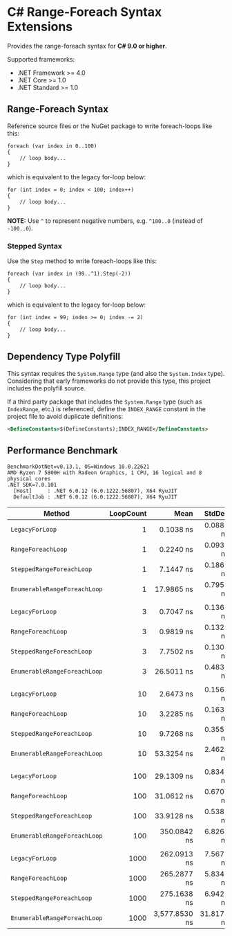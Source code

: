 # C# Range-Foreach Syntax Extensions

Provides the range-foreach syntax for **C# 9.0 or higher**.

Supported frameworks:

* .NET Framework >= 4.0
* .NET Core >= 1.0
* .NET Standard >= 1.0

## Range-Foreach Syntax

Reference source files or the NuGet package to write foreach-loops like this:

``` CSharp
foreach (var index in 0..100)
{
    // loop body...
}
```

which is equivalent to the legacy for-loop below:

``` CSharp
for (int index = 0; index < 100; index++)
{
    // loop body...
}
```

**NOTE:** Use `^` to represent negative numbers, e.g. `^100..0` (instead of `-100..0`).

### Stepped Syntax

Use the `Step` method to write foreach-loops like this:

``` CSharp
foreach (var index in (99..^1).Step(-2))
{
    // loop body...
}
```

which is equivalent to the legacy for-loop below:

``` CSharp
for (int index = 99; index >= 0; index -= 2)
{
    // loop body...
}
```

## Dependency Type Polyfill

This syntax requires the `System.Range` type (and also the `System.Index` type).
Considering that early frameworks do not provide this type, this project includes the polyfill source.

If a third party package that includes the `System.Range` type (such as `IndexRange`, etc.) is referenced,
define the `INDEX_RANGE` constant in the project file to avoid duplicate definitions:

``` XML
<DefineConstants>$(DefineConstants);INDEX_RANGE</DefineConstants>
```

## Performance Benchmark

``` PlainText
BenchmarkDotNet=v0.13.1, OS=Windows 10.0.22621
AMD Ryzen 7 5800H with Radeon Graphics, 1 CPU, 16 logical and 8 physical cores
.NET SDK=7.0.101
  [Host]     : .NET 6.0.12 (6.0.1222.56807), X64 RyuJIT
  DefaultJob : .NET 6.0.12 (6.0.1222.56807), X64 RyuJIT
```

|                       Method | LoopCount |          Mean |     StdDev | Ratio | RatioSD |
|----------------------------- |----------:|--------------:|-----------:|------:|--------:|
|              `LegacyForLoop` |         1 |     0.1038 ns |  0.0880 ns |     ? |       ? |
|           `RangeForeachLoop` |         1 |     0.2240 ns |  0.0930 ns |     ? |       ? |
|    `SteppedRangeForeachLoop` |         1 |     7.1447 ns |  0.1860 ns |     ? |       ? |
| `EnumerableRangeForeachLoop` |         1 |    17.9865 ns |  0.7955 ns |     ? |       ? |
|                              |           |               |            |       |         |
|              `LegacyForLoop` |         3 |     0.7047 ns |  0.1365 ns |  1.00 |    0.00 |
|           `RangeForeachLoop` |         3 |     0.9819 ns |  0.1322 ns |  1.45 |    0.35 |
|    `SteppedRangeForeachLoop` |         3 |     7.7502 ns |  0.1300 ns | 12.16 |    1.89 |
| `EnumerableRangeForeachLoop` |         3 |    26.5011 ns |  0.4834 ns | 41.49 |    5.99 |
|                              |           |               |            |       |         |
|              `LegacyForLoop` |        10 |     2.6473 ns |  0.1568 ns |  1.00 |    0.00 |
|           `RangeForeachLoop` |        10 |     3.2285 ns |  0.1636 ns |  1.22 |    0.09 |
|    `SteppedRangeForeachLoop` |        10 |     9.7268 ns |  0.3551 ns |  3.66 |    0.27 |
| `EnumerableRangeForeachLoop` |        10 |    53.3254 ns |  2.4620 ns | 20.16 |    1.38 |
|                              |           |               |            |       |         |
|              `LegacyForLoop` |       100 |    29.1309 ns |  0.8345 ns |  1.00 |    0.00 |
|           `RangeForeachLoop` |       100 |    31.0612 ns |  0.6702 ns |  1.07 |    0.04 |
|    `SteppedRangeForeachLoop` |       100 |    33.9128 ns |  0.5381 ns |  1.17 |    0.04 |
| `EnumerableRangeForeachLoop` |       100 |   350.0842 ns |  6.8264 ns | 12.07 |    0.40 |
|                              |           |               |            |       |         |
|              `LegacyForLoop` |      1000 |   262.0913 ns |  7.5677 ns |  1.00 |    0.00 |
|           `RangeForeachLoop` |      1000 |   265.2877 ns |  5.8342 ns |  1.01 |    0.03 |
|    `SteppedRangeForeachLoop` |      1000 |   275.1638 ns |  6.9428 ns |  1.05 |    0.04 |
| `EnumerableRangeForeachLoop` |      1000 | 3,577.8530 ns | 31.8177 ns | 13.76 |    0.38 |
